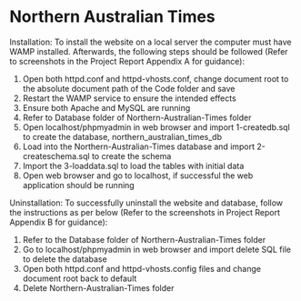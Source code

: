 # Northern Australian Times

Installation:
To install the website on a local server the computer must have WAMP installed. Afterwards, the following steps should be followed (Refer to screenshots in the Project Report Appendix A for guidance):
1. Open both httpd.conf and httpd-vhosts.conf, change document root to the absolute document path of the Code folder and save
2. Restart the WAMP service to ensure the intended effects
3. Ensure both Apache and MySQL are running
4. Refer to Database folder of Northern-Australian-Times folder
5. Open localhost/phpmyadmin in web browser and import 1-createdb.sql to create the database, northern_australian_times_db
6. Load into the Northern-Australian-Times database and import 2-createschema.sql to create the schema
7. Import the 3-loaddata.sql to load the tables with initial data
8. Open web browser and go to localhost, if successful the web application should be running

Uninstallation:
To successfully uninstall the website and database, follow the instructions as per below (Refer to the screenshots in Project Report Appendix B for guidance):
1. Refer to the Database folder of Northern-Australian-Times folder
2. Go to localhost/phpmyadmin in web browser and import delete SQL file to delete the database
3. Open both httpd.conf and httpd-vhosts.config files and change document root back to default
4. Delete Northern-Australian-Times folder
